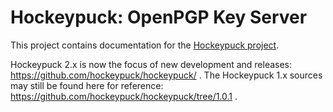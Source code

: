 # Hockeypuck: OpenPGP Key Server

This project contains documentation for the [Hockeypuck project](https://hockeypuck.github.io).

Hockeypuck 2.x is now the focus of new development and releases: https://github.com/hockeypuck/hockeypuck/ .
The Hockeypuck 1.x sources may still be found here for reference: https://github.com/hockeypuck/hockeypuck/tree/1.0.1 .
